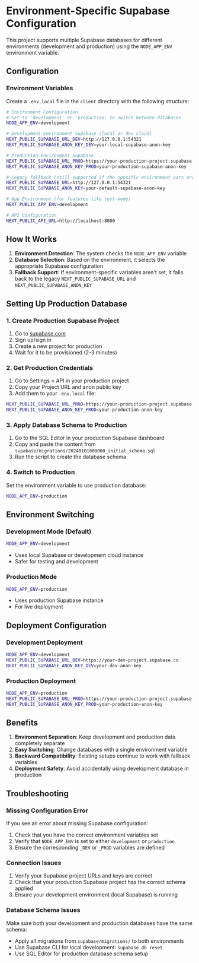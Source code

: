 # Environment-Specific Supabase Configuration

This project supports multiple Supabase databases for different environments (development and production) using the `NODE_APP_ENV` environment variable.

## Configuration

### Environment Variables

Create a `.env.local` file in the `client` directory with the following structure:

```bash
# Environment Configuration
# Set to 'development' or 'production' to switch between databases
NODE_APP_ENV=development

# Development Environment Supabase (local or dev cloud)
NEXT_PUBLIC_SUPABASE_URL_DEV=http://127.0.0.1:54321
NEXT_PUBLIC_SUPABASE_ANON_KEY_DEV=your-local-supabase-anon-key

# Production Environment Supabase
NEXT_PUBLIC_SUPABASE_URL_PROD=https://your-production-project.supabase.co
NEXT_PUBLIC_SUPABASE_ANON_KEY_PROD=your-production-supabase-anon-key

# Legacy fallback (still supported if the specific environment vars aren't set)
NEXT_PUBLIC_SUPABASE_URL=http://127.0.0.1:54321
NEXT_PUBLIC_SUPABASE_ANON_KEY=your-default-supabase-anon-key

# App Environment (for features like test mode)
NEXT_PUBLIC_APP_ENV=development

# API Configuration
NEXT_PUBLIC_API_URL=http://localhost:8000
```

## How It Works

1. **Environment Detection**: The system checks the `NODE_APP_ENV` variable
2. **Database Selection**: Based on the environment, it selects the appropriate Supabase configuration
3. **Fallback Support**: If environment-specific variables aren't set, it falls back to the legacy `NEXT_PUBLIC_SUPABASE_URL` and `NEXT_PUBLIC_SUPABASE_ANON_KEY`

## Setting Up Production Database

### 1. Create Production Supabase Project

1. Go to [supabase.com](https://supabase.com)
2. Sign up/sign in
3. Create a new project for production
4. Wait for it to be provisioned (2-3 minutes)

### 2. Get Production Credentials

1. Go to Settings > API in your production project
2. Copy your Project URL and anon public key
3. Add them to your `.env.local` file:

```bash
NEXT_PUBLIC_SUPABASE_URL_PROD=https://your-production-project.supabase.co
NEXT_PUBLIC_SUPABASE_ANON_KEY_PROD=your-production-anon-key
```

### 3. Apply Database Schema to Production

1. Go to the SQL Editor in your production Supabase dashboard
2. Copy and paste the content from `supabase/migrations/20240101000000_initial_schema.sql`
3. Run the script to create the database schema

### 4. Switch to Production

Set the environment variable to use production database:

```bash
NODE_APP_ENV=production
```

## Environment Switching

### Development Mode (Default)
```bash
NODE_APP_ENV=development
```
- Uses local Supabase or development cloud instance
- Safer for testing and development

### Production Mode
```bash
NODE_APP_ENV=production
```
- Uses production Supabase instance
- For live deployment

## Deployment Configuration

### Development Deployment
```bash
NODE_APP_ENV=development
NEXT_PUBLIC_SUPABASE_URL_DEV=https://your-dev-project.supabase.co
NEXT_PUBLIC_SUPABASE_ANON_KEY_DEV=your-dev-anon-key
```

### Production Deployment
```bash
NODE_APP_ENV=production
NEXT_PUBLIC_SUPABASE_URL_PROD=https://your-production-project.supabase.co
NEXT_PUBLIC_SUPABASE_ANON_KEY_PROD=your-production-anon-key
```

## Benefits

1. **Environment Separation**: Keep development and production data completely separate
2. **Easy Switching**: Change databases with a single environment variable
3. **Backward Compatibility**: Existing setups continue to work with fallback variables
4. **Deployment Safety**: Avoid accidentally using development database in production

## Troubleshooting

### Missing Configuration Error
If you see an error about missing Supabase configuration:

1. Check that you have the correct environment variables set
2. Verify that `NODE_APP_ENV` is set to either `development` or `production`
3. Ensure the corresponding `_DEV` or `_PROD` variables are defined

### Connection Issues
1. Verify your Supabase project URLs and keys are correct
2. Check that your production Supabase project has the correct schema applied
3. Ensure your development environment (local Supabase) is running

### Database Schema Issues
Make sure both your development and production databases have the same schema:
- Apply all migrations from `supabase/migrations/` to both environments
- Use Supabase CLI for local development: `supabase db reset`
- Use SQL Editor for production database schema setup 